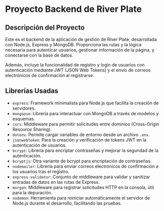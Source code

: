 # Proyecto Backend de River Plate

## Descripción del Proyecto
Este es el backend de la aplicación de gestión de River Plate, desarrollada con Node.js, Express y MongoDB. Proporciona las rutas y la lógica necesaria para autenticar usuarios, gestionar información de la página, y conectarse con la base de datos.

Además, incluye la funcionalidad de registro y login de usuarios con autenticación mediante JWT (JSON Web Tokens) y el envío de correos electrónicos de confirmación al registrarse.

## Librerías Usadas
- `express`: Framework minimalista para Node.js que facilita la creación de servidores.
- `mongoose`: Librería para interactuar con MongoDB a través de modelos y esquemas.
- `cors`: Middleware para permitir solicitudes entre dominios (Cross-Origin Resource Sharing).
- `dotenv`: Permite cargar variables de entorno desde un archivo `.env`.
- `jsonwebtoken`: Para la creación y verificación de tokens JWT en la autenticación de usuarios.
- `bcrypt`: Librería para encriptar contraseñas y mejorar la seguridad de la autenticación.
- `bcryptjs`: Otra variante de bcrypt para encriptación de contraseñas.
- `nodemailer`: Librería para enviar correos electrónicos de confirmación a los usuarios tras el registro.
- `express-validator`: Conjunto de middleware para validar y sanitizar entradas de datos en las rutas de Express.
- `morgan`: Middleware para registrar solicitudes HTTP en la consola, útil para la depuración.
- `nodemon`: Herramienta para reiniciar automáticamente el servidor de Node.js durante el desarrollo, facilitando las pruebas.
